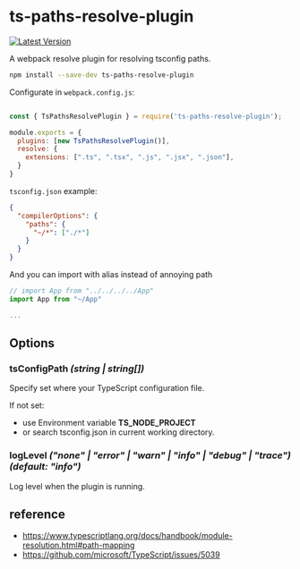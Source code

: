 # ts-paths-resolve-plugin

[npm:latest]: https://www.npmjs.com/package/ts-paths-resolve-plugin/v/latest
[npm:latest:badge]: https://img.shields.io/npm/v/ts-paths-resolve-plugin/latest?style=flat-square

[![Latest Version][npm:latest:badge]][npm:latest]

A webpack resolve plugin for resolving tsconfig paths.

```sh
npm install --save-dev ts-paths-resolve-plugin
```

Configurate in `webpack.config.js`:

```js

const { TsPathsResolvePlugin } = require('ts-paths-resolve-plugin');

module.exports = {
  plugins: [new TsPathsResolvePlugin()],
  resolve: {
    extensions: [".ts", ".tsx", ".js", ".jsx", ".json"],
  }
}
```

`tsconfig.json` example:

```json
{
  "compilerOptions": {
    "paths": {
      "~/*": ["./*"]
    }
  }
}

```

And you can import with alias instead of annoying path

```js
// import App from "../../../../App"
import App from "~/App"

...

```

## Options

### tsConfigPath _(string | string[])_

Specify set where your TypeScript configuration file.

If not set:

- use Environment variable **TS_NODE_PROJECT**
- or search tsconfig.json in current working directory.

### logLevel _("none" | "error" | "warn" | "info" | "debug" | "trace") (default: "info")_

Log level when the plugin is running.

## reference

- https://www.typescriptlang.org/docs/handbook/module-resolution.html#path-mapping
- https://github.com/microsoft/TypeScript/issues/5039
